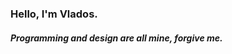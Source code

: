 ### Hello, I'm Vlados.
<h5>Programming and design are all mine, forgive me.</h5>
<!-- ![Vlados GitHub stats](https://github-readme-stats.vercel.app/api?username=Vladosdeadly&show_icons=true&theme=radical&hide=contribs,prs) -->


<!-- ![Vlados GitHub stats](https://github-readme-stats.vercel.app/api?username=Vladosdeadly&show_icons=true&theme=radical&count_private=true)  -->⠀⠀⠀⠀
⠀⠀⠀⠀⠀⠀⠀⠀⠀⠀⠀⠀⠀
<!--
**Vladosdeadly/Vladosdeadly** is a ✨ _special_ ✨ repository because its `README.md` (this file) appears on your GitHub profile.

Here are some ideas to get you started:

- 🔭 I’m currently working on ...
- 🌱 I’m currently learning ...
- 👯 I’m looking to collaborate on ...
- 🤔 I’m looking for help with ...
- 💬 Ask me about ...
- 📫 How to reach me: ...
- 😄 Pronouns: ...
- ⚡ Fun fact: ...
-->
